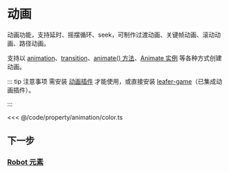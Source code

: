 <script setup>
import Case from '/component/Case.vue'
</script>

# 动画

动画功能，支持延时、摇摆循环、seek，可制作过渡动画、关键帧动画、滚动动画、路径动画。

支持以 [animation](/reference/property/animation.md)、[transition](/reference/property/transition.md)、[animate() 方法](/reference/property/animate.md)、[Animate 实例](/plugin/in/animate/Animate.md) 等各种方式创建动画。

::: tip 注意事项
需安装 [动画插件](/plugin/in/animate/) 才能使用，或直接安装 [leafer-game](/guide/install/game/start.md)（已集成动画插件）。

:::

<case name="AnimateColor" editor=false></case>

<<< @/code/property/animation/color.ts

## 下一步

### [Robot 元素](/guide/plugin/robot)
